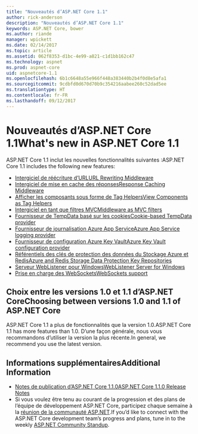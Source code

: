 ```yaml
---
title: "Nouveautés d’ASP.NET Core 1.1"
author: rick-anderson
description: "Nouveautés d’ASP.NET Core 1.1"
keywords: ASP.NET Core, bower
ms.author: riande
manager: wpickett
ms.date: 02/14/2017
ms.topic: article
ms.assetid: 062f8353-d1bc-4e99-a821-c1d1bb162c47
ms.technology: aspnet
ms.prod: aspnet-core
uid: aspnetcore-1.1
ms.openlocfilehash: 6b1c6648a55e966f448a383440b2b4f0d8e5afa1
ms.sourcegitcommit: 9cdbfd0d670d70b9c354216aabee260c52dad5ee
ms.translationtype: HT
ms.contentlocale: fr-FR
ms.lasthandoff: 09/12/2017
---
```

# <a name="whats-new-in-aspnet-core-11"></a><span data-ttu-id="f508b-104">Nouveautés d’ASP.NET Core 1.1</span><span class="sxs-lookup"><span data-stu-id="f508b-104">What's new in ASP.NET Core 1.1</span></span>

<span data-ttu-id="f508b-105">ASP.NET Core 1.1 inclut les nouvelles fonctionnalités suivantes :</span><span class="sxs-lookup"><span data-stu-id="f508b-105">ASP.NET Core 1.1 includes the following new features:</span></span>

- [<span data-ttu-id="f508b-106">Intergiciel de réécriture d’URL</span><span class="sxs-lookup"><span data-stu-id="f508b-106">URL Rewriting Middleware</span></span>](xref:fundamentals/url-rewriting)
- [<span data-ttu-id="f508b-107">Intergiciel de mise en cache des réponses</span><span class="sxs-lookup"><span data-stu-id="f508b-107">Response Caching Middleware</span></span>](xref:performance/caching/middleware)
- [<span data-ttu-id="f508b-108">Afficher les composants sous forme de Tag Helpers</span><span class="sxs-lookup"><span data-stu-id="f508b-108">View Components as Tag Helpers</span></span>](xref:mvc/views/view-components#invoking-a-view-component-as-a-tag-helper)
- [<span data-ttu-id="f508b-109">Intergiciel en tant que filtres MVC</span><span class="sxs-lookup"><span data-stu-id="f508b-109">Middleware as MVC filters</span></span>](xref:mvc/controllers/filters#using-middleware-in-the-filter-pipeline)
- [<span data-ttu-id="f508b-110">Fournisseur de TempData basé sur les cookies</span><span class="sxs-lookup"><span data-stu-id="f508b-110">Cookie-based TempData provider</span></span>](xref:fundamentals/app-state#cookie-based-tempdata-provider )
- [<span data-ttu-id="f508b-111">Fournisseur de journalisation Azure App Service</span><span class="sxs-lookup"><span data-stu-id="f508b-111">Azure App Service logging provider</span></span>](xref:fundamentals/logging#appservice)
- [<span data-ttu-id="f508b-112">Fournisseur de configuration Azure Key Vault</span><span class="sxs-lookup"><span data-stu-id="f508b-112">Azure Key Vault configuration provider</span></span>](xref:security/key-vault-configuration)
- [<span data-ttu-id="f508b-113">Référentiels des clés de protection des données du Stockage Azure et Redis</span><span class="sxs-lookup"><span data-stu-id="f508b-113">Azure and Redis Storage Data Protection Key Repositories</span></span>](xref:security/data-protection/implementation/key-storage-providers#azure-and-redis)
- [<span data-ttu-id="f508b-114">Serveur WebListener pour Windows</span><span class="sxs-lookup"><span data-stu-id="f508b-114">WebListener Server for Windows</span></span>](xref:fundamentals/servers/weblistener)
- [<span data-ttu-id="f508b-115">Prise en charge des WebSockets</span><span class="sxs-lookup"><span data-stu-id="f508b-115">WebSockets support</span></span>](xref:fundamentals/websockets)

## <a name="choosing-between-versions-10-and-11-of-aspnet-core"></a><span data-ttu-id="f508b-116">Choix entre les versions 1.0 et 1.1 d’ASP.NET Core</span><span class="sxs-lookup"><span data-stu-id="f508b-116">Choosing between versions 1.0 and 1.1 of ASP.NET Core</span></span>

<span data-ttu-id="f508b-117">ASP.NET Core 1.1 a plus de fonctionnalités que la version 1.0.</span><span class="sxs-lookup"><span data-stu-id="f508b-117">ASP.NET Core 1.1 has more features than 1.0.</span></span> <span data-ttu-id="f508b-118">D’une façon générale, nous vous recommandons d’utiliser la version la plus récente.</span><span class="sxs-lookup"><span data-stu-id="f508b-118">In general, we recommend you use the latest version.</span></span>

## <a name="additional-information"></a><span data-ttu-id="f508b-119">Informations supplémentaires</span><span class="sxs-lookup"><span data-stu-id="f508b-119">Additional Information</span></span>

- [<span data-ttu-id="f508b-120">Notes de publication d’ASP.NET Core 1.1.0</span><span class="sxs-lookup"><span data-stu-id="f508b-120">ASP.NET Core 1.1.0 Release Notes</span></span>](https://github.com/aspnet/Home/releases/tag/1.1.0)
- <span data-ttu-id="f508b-121">Si vous voulez être tenu au courant de la progression et des plans de l’équipe de développement ASP.NET Core, participez chaque semaine à la [réunion de la communauté ASP.NET](https://live.asp.net/).</span><span class="sxs-lookup"><span data-stu-id="f508b-121">If you’d like to connect with the ASP.NET Core development team’s progress and plans, tune in to the weekly [ASP.NET Community Standup](https://live.asp.net/).</span></span>
